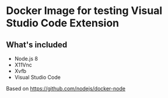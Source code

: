 # Docker Image for testing Visual Studio Code Extension

## What's included
- Node.js 8
- X11Vnc
- Xvfb
- Visual Studio Code


Based on https://github.com/nodejs/docker-node